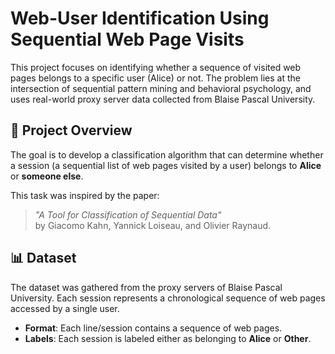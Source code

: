 # Web-User Identification Using Sequential Web Page Visits

This project focuses on identifying whether a sequence of visited web pages belongs to a specific user (Alice) or not. The problem lies at the intersection of sequential pattern mining and behavioral psychology, and uses real-world proxy server data collected from Blaise Pascal University.

## 🧠 Project Overview

The goal is to develop a classification algorithm that can determine whether a session (a sequential list of web pages visited by a user) belongs to **Alice** or **someone else**.

This task was inspired by the paper:
> *"A Tool for Classification of Sequential Data"*  
> by Giacomo Kahn, Yannick Loiseau, and Olivier Raynaud.

## 📊 Dataset

The dataset was gathered from the proxy servers of Blaise Pascal University. Each session represents a chronological sequence of web pages accessed by a single user.

- **Format**: Each line/session contains a sequence of web pages.
- **Labels**: Each session is labeled either as belonging to **Alice** or **Other**.
 
